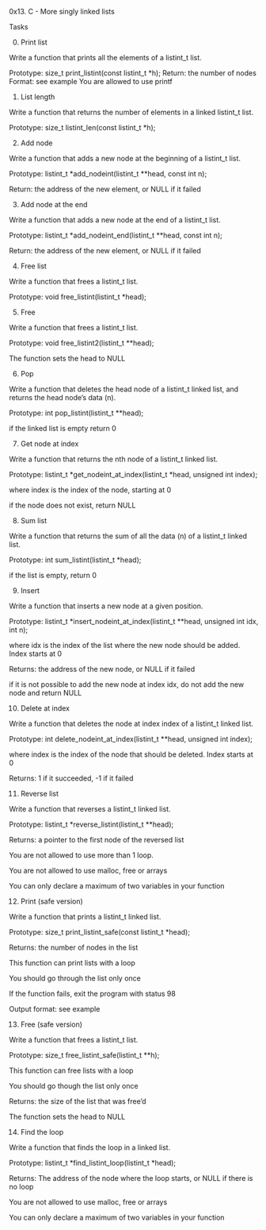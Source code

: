 0x13. C - More singly linked lists


















Tasks










0. Print list


Write a function that prints all the elements of a listint_t list.

Prototype: size_t print_listint(const listint_t *h);
Return: the number of nodes
Format: see example
You are allowed to use printf



1. List length



Write a function that returns the number of elements in a linked listint_t list.


Prototype: size_t listint_len(const listint_t *h);




2. Add node



Write a function that adds a new node at the beginning of a listint_t list.


Prototype: listint_t *add_nodeint(listint_t **head, const int n);



Return: the address of the new element, or NULL if it failed



3. Add node at the end


Write a function that adds a new node at the end of a listint_t list.



Prototype: listint_t *add_nodeint_end(listint_t **head, const int n);



Return: the address of the new element, or NULL if it failed



4. Free list



Write a function that frees a listint_t list.




Prototype: void free_listint(listint_t *head);




5. Free



Write a function that frees a listint_t list.




Prototype: void free_listint2(listint_t **head);



The function sets the head to NULL



6. Pop




Write a function that deletes the head node of a listint_t linked list, and returns the head node’s data (n).




Prototype: int pop_listint(listint_t **head);





if the linked list is empty return 0



7. Get node at index




Write a function that returns the nth node of a listint_t linked list.




Prototype: listint_t *get_nodeint_at_index(listint_t *head, unsigned int index);



where index is the index of the node, starting at 0





if the node does not exist, return NULL





8. Sum list




Write a function that returns the sum of all the data (n) of a listint_t linked list.




Prototype: int sum_listint(listint_t *head);


if the list is empty, return 0



9. Insert



Write a function that inserts a new node at a given position.




Prototype: listint_t *insert_nodeint_at_index(listint_t **head, unsigned int idx, int n);



where idx is the index of the list where the new node should be added. Index starts at 0



Returns: the address of the new node, or NULL if it failed



if it is not possible to add the new node at index idx, do not add the new node and return NULL



10. Delete at index



Write a function that deletes the node at index index of a listint_t linked list.



Prototype: int delete_nodeint_at_index(listint_t **head, unsigned int index);



where index is the index of the node that should be deleted. Index starts at 0




Returns: 1 if it succeeded, -1 if it failed



11. Reverse list




Write a function that reverses a listint_t linked list.



Prototype: listint_t *reverse_listint(listint_t **head);



Returns: a pointer to the first node of the reversed list


You are not allowed to use more than 1 loop.



You are not allowed to use malloc, free or arrays



You can only declare a maximum of two variables in your function




12. Print (safe version)


Write a function that prints a listint_t linked list.



Prototype: size_t print_listint_safe(const listint_t *head);



Returns: the number of nodes in the list



This function can print lists with a loop



You should go through the list only once



If the function fails, exit the program with status 98


Output format: see example





13. Free (safe version)




Write a function that frees a listint_t list.



Prototype: size_t free_listint_safe(listint_t **h);



This function can free lists with a loop



You should go though the list only once



Returns: the size of the list that was free’d



The function sets the head to NULL



14. Find the loop




Write a function that finds the loop in a linked list.



Prototype: listint_t *find_listint_loop(listint_t *head);


Returns: The address of the node where the loop starts, or NULL if there is no loop



You are not allowed to use malloc, free or arrays


You can only declare a maximum of two variables in your function

